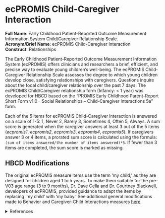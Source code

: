 # ecPROMIS Child-Caregiver Interaction
**Full Name**: Early Childhood Patient-Reported Outcome Measurement Information System Child/Caregiver Relationship Scale.  
**Acronym/Brief Name**: ecPROMIS Child-Caregiver Interaction    
**Construct**: Relationships  

The Early Childhood Patient-Reported Outcome Measurement Information System (ecPROMIS) offers clinicians and researchers a brief, efficient, and precise way to evaluate young children’s well-being. The ecPROMIS Child-Caregiver Relationship Scale assesses the degree to which young children develop close, satisfying relationships with caregivers. Questions inquire about the focal child/caregiver relationship over the past 7 days. The ecPROMIS Child/Caregiver relationship form (Infancy: < 1 year) was developed for HBCD based on the “PROMIS Early Childhood Parent-Report Short Form v1.0 - Social Relationships – Child-Caregiver Interactions 5a” form.

Each of the 5 items for ecPROMIS Child-Caregiver Interaction is answered on a scale of 1-5: 1, Never 2, Rarely 3, Sometimes 4, Often 5, Always. A sum score is generated when the caregiver answers at least 3 out of the 5 items (*ecpromis1*, *ecpromis2*, *ecpromis3*, *ecpromis4*, *ecpromis5*). If caregivers answer 3 or 4 items, a prorated sum score is calculated using the formula: `(sum of items answered/the number of items answered)*5`. If fewer than 3 items are completed, the sum score is marked as missing. 

## HBCD Modifications
The original ecPROMIS measure items use the term ‘my child,’ as they are designed for children aged 1 to 5 years. To make them suitable for the pre-V03 age range (3 to 9 months), Dr. Dave Cella and Dr. Courtney Blackwell, developers of ecPROMIS, provided guidance to adapt the items by replacing ‘my child’ with ‘my baby.’ See additional general modifications made to Behavior and Caregiver-Child Interactions measures [here](overview.md#hbcd-modifications).

<details class="collapsible references">
  <summary class="references">References</summary>
  <ul>  
    <p>Blackwell, C. K., Lai, J.-S., Kallen, M., Bevans, K. B., Davis, M. M., Wakschlag, L. S., & Cella, D. (2022). Measuring PROMIS® Social Relationships in early childhood. <i>Journal of Pediatric Psychology</i>, 47(5), 573–584. <a href="https://doi.org/10.1093/jpepsy/jsac031" target="_blank">https://doi.org/10.1093/jpepsy/jsac031</a></p>  
    <p>Cella, D., Blackwell, C. K., & Wakschlag, L. S. (2022). Bringing PROMIS to Early Childhood: Introduction and quaptative methods for the development of Early Childhood Parent Report instruments. <i>Journal of Pediatric Psychology</i>, 47(5), 500–509. <a href="https://doi.org/10.1093/jpepsy/jsac027" target="_blank">https://doi.org/10.1093/jpepsy/jsac027</a></p>  
    <p>Lai, J.-S., Kallen, M. A., Blackwell, C. K., Wakschlag, L. S., & Cella, D. (2022). Psychometric considerations in developing PROMIS® measures for early childhood. <i>Journal of Pediatric Psychology</i>, 47(5), 510–522. <a href="https://doi.org/10.1093/jpepsy/jsac025" target="_blank">https://doi.org/10.1093/jpepsy/jsac025</a></p>  
    <p>Park, C. H., Blaisdell, C. J., & Gillman, M. W. (2022). The NIH ECHO program: An impetus for the development of early childhood PROMIS tools. <i>Journal of Pediatric Psychology</i>, 47(5), 497–499. <a href="https://doi.org/10.1093/jpepsy/jsac010" target="_blank">https://doi.org/10.1093/jpepsy/jsac010</a></p>  
    </ul>  
</details>
<br>